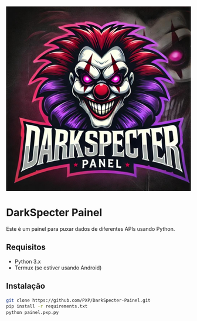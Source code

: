 ![DARKSPECTER](IMG-20241015-WA0001.jpg)
# DarkSpecter Painel

Este é um painel para puxar dados de diferentes APIs usando Python.

## Requisitos

- Python 3.x
- Termux (se estiver usando Android)

## Instalação

   ```bash
   git clone https://github.com/PXP/DarkSpecter-Painel.git
   pip install -r requirements.txt
   python painel.pxp.py
